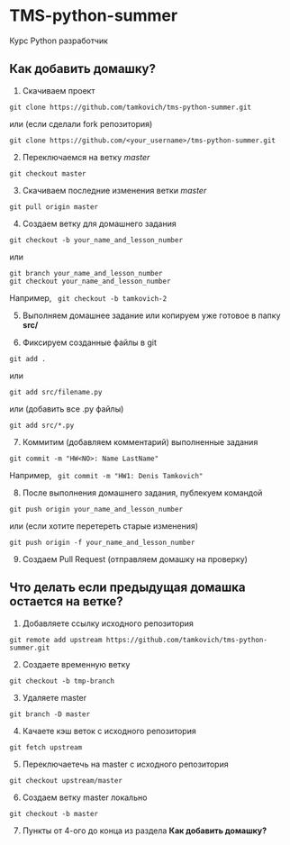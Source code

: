 # TMS-python-summer
Курс Python разработчик

## Как добавить домашку?
1. Скачиваем проект
```
git clone https://github.com/tamkovich/tms-python-summer.git
```
или (если сделали fork репозитория)
```
git clone https://github.com/<your_username>/tms-python-summer.git
```
2. Переключаемся на ветку <i>master</i>
```
git checkout master
```
3. Скачиваем последние изменения ветки <i>master</i> 
```
git pull origin master
```
4. Создаем ветку для домашнего задания
```
git checkout -b your_name_and_lesson_number
```
или 
```
git branch your_name_and_lesson_number
git checkout your_name_and_lesson_number
```
Например, 
``` git checkout -b tamkovich-2```

5. Выполняем домашнее задание или копируем уже готовое в папку **src/**

6. Фиксируем созданные файлы в git
```
git add .
```
или
```
git add src/filename.py
```
или (добавить все .py файлы)
```
git add src/*.py
```
7. Коммитим (добавляем комментарий) выполненные задания 
```
git commit -m "HW<NO>: Name LastName"
```
Например, ``` git commit -m "HW1: Denis Tamkovich"```

8. После выполнения домашнего задания, публекуем командой 
```
git push origin your_name_and_lesson_number
```
или (если хотите перетереть старые изменения)
```
git push origin -f your_name_and_lesson_number
```
9. Создаем Pull Request (отправляем домашку на проверку)

## Что делать если предыдущая домашка остается на ветке?

1. Добавляете ссылку исходного репозитория
```
git remote add upstream https://github.com/tamkovich/tms-python-summer.git
```
2. Создаете временную ветку
```
git checkout -b tmp-branch
```
3. Удаляете master
```
git branch -D master
```
4. Качаете кэш веток с исходного репозитория
```
git fetch upstream
```
5. Переключаетечь на master с исходного репозитория
```
git checkout upstream/master
```
6. Создаем ветку master локально
```
git checkout -b master
```
7. Пункты от 4-ого до конца из раздела **Как добавить домашку?**
